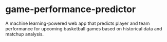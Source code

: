 # game-performance-predictor
A machine learning-powered web app that predicts player and team performance for upcoming basketball games based on historical data and matchup analysis.
